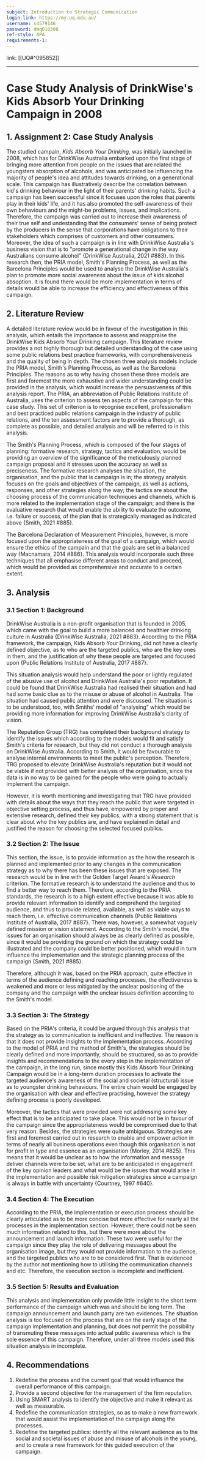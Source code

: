 ```yaml
---
subject: Introduction to Strategic Communication
login-link: https://my.uq.edu.au/
username: s4579146
password: dmq010308
ref-style: APA
requirements-1: 
---
```

link: [[UQ#^095852]]

---

# Case Study Analysis of DrinkWise's Kids Absorb Your Drinking Campaign in 2008

## 1. Assignment 2: Case Study Analysis

The studied campain, _Kids Absorb Your Drinking_, was initially launched in 2008, which has for DrinkWise Australia embarked upon the first stage of bringing more attention from people on the issues that are related the youngsters absorption of alcohols, and was anticipated be influencing the majority of people's idea and attitudes towards drinking, on a generational scale. This campaign has illustratively describe the correlation between kid's drinking behaviour in the light of their parents' drinking habits. Such a campaign has been successful since it focuses upon the roles that parents play in their kids' life, and it has also promoted the self-awareness of their own behaviours and the might-be problems, issues, and implications. Therefore, the campaign was carried out to increase their awareness of their true self and undestanding that the consumers' sense of being protect by the producers in the sense that corporations have obligations to their stakeholders which comprises of customers and other consumers. Moreover, the idea of such a campaign is in line with DrinkWise Australia's business vision that is to "promote a generational change in the way Australians consume alcohol" {DrinkWise Australia, 2021 #883}. In this research then, the PRIA model, Smith's Planning Process, as well as the Barcelona Principles would be used to analyse the DrinkWise Australia's plan to promote more social awareness about the issue of kids alcohol absoption. It is found there would be more implementation in terms of details would be able to increase the efficiency and effectiveness of this campaign.

## 2. Literature Review

A detailed literature review would be in favour of the investigation in this analysis, which entails the importance to assess and reappraise the DrinkWise Kids Absorb Your Drinking campaign. This literature review provides a not highly thorough but detailed understanding of the case using some public relations best practice frameworks, with comprehensiveness and the quality of being in depth. The chosen three analysis models include the PRIA model, Smith's Planning Process, as well as the Barcelona Principles. The reasons as to why having chosen these three models are first and foremost the more exhaustive and wider understanding could be provided in the analysis, which would increase the persuasiveness of this analysis report. The PRIA, an abbreviation of Public Relations Institute of Australia, uses the criterion to assess ten aspects of the campaign for this case study. This set of criterion is to recognise excellent, professionalism and best practiced public relations campaign in the industry of public relations, and the ten assessment factors are to provide a thorough, as complete as possible, and detailed analysis and will be referred to in this analysis.

The Smith's Planning Process, which is composed of the four stages of planning: formative research, strategy, tactics and evaluation, would be providing an overview of the significance of the meticulously planned campaign proposal and it stresses upon the accuracy as well as preciseness.  The formative research analyses the situation, the organisation, and the public that is campaign is in; the strategy analysis focuses on the goals and objectives of the campaign, as well as actions, responses, and other strategies along the way; the tactics are about the choosing process of the communication techniques and channels, which is more related to the implementation stage of the campaign; and there is the evaluative research that would enable the ability to evaluate the outcome, i.e. failure or success, of the plan that is strategically managed as indicated above {Smith, 2021 #885}.

The Barcelona Declaration of Measurement Principles, however, is more focused upon the appropriateness of the goal of a campaign, which would ensure the ethics of the campain and that the goals are set in a balanced way {Macnamara, 2014 #886}. This analysis would incorporate such three techniques that all emphasise different areas to conduct and proceed, which would be provided as comprehensive and accurate to a certain extent.

## 3. Analysis
### 3.1 Section 1: Background

DrinkWise Australia is a non-profit organisation that is founded in 2005, which came with the goal to build a more balanced and healthier drinking culture in Australia {DrinkWise Australia, 2021 #883}. According to the PRIA framework, the campaign, Kids Absorb Your Drinking, did not have a clearly defined objective, as to who are the targeted publics, who are the key ones in them, and the justification of why these people are targeted and focused upon {Public Relations Institute of Australia, 2017 #887}. 

This situation analysis would help understand the poor or lightly regulated of the abusive use of alcohol and DrinkWise Australia's poor reputation. It could be found that DrinkWise Australia had realised their situation and had had some basic clue as to the misuse or abuse of alcohol in Australia. The situation had caused public attention and were discussed. The situation is to be understood, too, with Smiths' model of "analysing" which would be providing more information for improving DrinkWise Australia's clarity of vision.

The Reputation Group (TRG) has completed their background strategy to identify the issues which according to the models would fit and satisfy Smith's criteria for research, but they did not conduct a thorough analysis on DrinkWise Australia. According to Smith, it would be favourable to analyse internal environments to meet the public's perception. Therefore, TRG proposed to elevate DrinkWise Australia's reputation but it would not be viable if not provided with better analysis of the organisation, since the data is in no way to be gained for the people who were going to actually implement the campaign.

However, it is worth mentioning and investigating that TRG have provided with details about the ways that they reach the public that were targeted in objective setting process, and thus have, empowered by proper and extensive research, defined their key publics, with a strong statement that is clear about who the key publics are, and have explained in detail and justified the reason for choosing the selected focused publics. 

### 3.2 Section 2: The Issue

This section, the issue, is to provide information as the how the research is planned and implemented prior to any changes in the communication strategy as to why there has been these issues that are exposed. The research would be in line with the Golden Target Award's *Research* criterion. The formative research is to understand the audience and thus to find a better way to reach them. Therefore, according to the PRIA standards, the research is to a high extent effective because it was able to provide relevant information to identify and comprehend the targeted audience, and thus to provide related, available, as well as viable ways to reach them, i.e. effective communication channels {Public Relations Institute of Australia, 2017 #887}. There was, however, a somewhat vaguely defined mission or vision statement. According to the Smith's model, the issues for an organisation should always be as clearly defined as possible, since it would be providing the ground on which the strategy could be illustrated and the company could be better positioned, which would in turn influence the implementation and the strategic planning process of the campaign {Smith, 2021 #885}.

Therefore, although it was, based on the PRIA approach, quite effective in terms of the audience defining and reaching processes, the effectiveness is weakened and more or less mitigated by the unclear positioning of the company and the campaign with the unclear issues definition according to the Smith's model.

### 3.3 Section 3: The Strategy

Based on the PRIA's criteria, it could be argued through this analysis that the strategy as to communication is inefficient and ineffective. The reason is that it does not provide insights to the implementation process. According to the model of PRIA and the method of Smith's, the strategies should be clearly defined and more importantly, should be structured, so as to provide insights and recommendations to the every step in the implementation of the campaign, in the long run, since mostly this Kids Absorb Your Drinking Campaign would be in a long-term duration processes to activate the targeted audience's awareness of the social and societal (structural) issue as to youngster drinking behaviours. The entire chain would be engaged by the organisation with clear and effective practising, however the strategy defining process is poorly developed.

Moreover, the tactics that were provided were not addressing some key effect that is to be anticipated to take place. This would not be in favour of the campaign since the appropriateness would be compromised due to that very reason. Besides, the strategies were quite ambiguous. Strategies are first and foremost carried out in research to enable and empower action in terms of nearly all business operations even though this organisation is not for profit in type and essence as an organisation {Morley, 2014 #825}. This means that it would be unclear as to how the information and message deliver channels were to be set, what are to be anticipated in engagement of the key opinion leaders and what would be the issues that would arise in the implementation and possible risk mitigation strategies since a campaign is always in battle with uncertainty {Courtney, 1997 #640}.

### 3.4 Section 4: The Execution

According to the PRIA, the implementation or execution process should be clearly articulated as to be more concise but more effective for nearly all the processes in the implementation section. However, there could not be seen much information related to this, but there were more about the announcement and launch information. These two were useful for the campaign since they play the role of delivering messages about the organisation image, but they would not provide information to the audience, and the targeted publics who are to be considered first. That is evidenced by the author not mentioning how to utilising the communication channels and etc. Therefore, the execution section is incomplete and inefficient.

### 3.5 Section 5: Results and Evaluation

This analysis and implementation only provide little insight to the short term performance of the campaign which was and should be long term. The campaign announcement and launch party are two evidences. The situation analysis is too focused on the process that are on the early stage of the campaign implementation and planning, but does not permit the possibility of transmuting these messages into actual public awareness which is the sole essence of this campaign. Therefore, under all three models used this situation analysis in incomplete.

## 4. Recommendations

1. Redefine the process and the current goal that would influence the overall performance of this campaign.
2. Provide a second objective for the management of the firm reputation.
3. Using SMART analysis to identify the objective and make it relevant as well as measurable.
4. Redefine the communication strategies, so as to make a new framework that would assist the implementation of the campaign along the processes.
5. Redefine the targeted publics: identify all the relevant audience as to the social and societal issues of abuse and misuse of alcohols in the young, and to create a new framework for this guided execution of the campaign.




